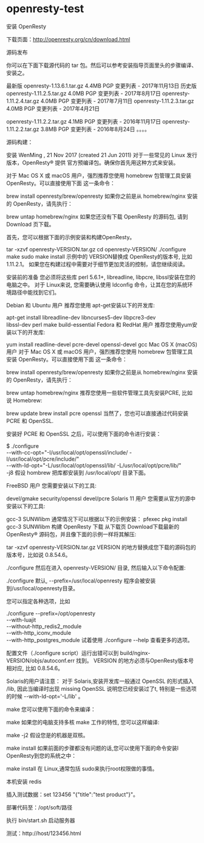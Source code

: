 # openresty-test

安装 OpenResty

下载页面：http://openresty.org/cn/download.html

源码发布

你可以在下面下载源代码的 tar 包。然后可以参考安装指导页面里头的步骤编译、安装之。

最新版
openresty-1.13.6.1.tar.gz   4.4MB   PGP   变更列表 - 2017年11月13日
历史版
openresty-1.11.2.5.tar.gz   4.0MB   PGP   变更列表 - 2017年8月17日
openresty-1.11.2.4.tar.gz   4.0MB   PGP   变更列表 - 2017年7月11日
openresty-1.11.2.3.tar.gz   4.0MB   PGP   变更列表 - 2017年4月21日

openresty-1.11.2.2.tar.gz   4.1MB   PGP   变更列表 - 2016年11月17日
openresty-1.11.2.2.tar.gz   3.8MB   PGP   变更列表 - 2016年8月24日
。。。。

源码构建：

安装
WenMing , 21 Nov 2017 (created 21 Jun 2011)
对于一些常见的 Linux 发行版本，OpenResty® 提供 官方预编译包。确保你首先用这种方式来安装。

对于 Mac OS X 或 macOS 用户，强烈推荐您使用 homebrew 包管理工具安装 OpenResty。可以直接使用下面 这一条命令：

brew install openresty/brew/openresty
如果你之前是从 homebrew/nginx 安装的 OpenResty，请先执行：

brew untap homebrew/nginx
如果您还没有下载 OpenResty 的源码包, 请到 Download 页下载。

首先，您可以根据下面的示例安装和构建OpenResty。

tar -xzvf openresty-VERSION.tar.gz
cd openresty-VERSION/
./configure
make
sudo make install
示例中的 VERSION替换成 OpenResty的版本号, 比如 1.11.2.1。 如果您在构建过程中需要对于细节更加灵活的控制，请您继续阅读。

安装前的准备
您必须将这些库 perl 5.6.1+, libreadline, libpcre, libssl安装在您的电脑之中。 对于 Linux来说, 您需要确认使用 ldconfig 命令，让其在您的系统环境路径中能找到它们。

Debian 和 Ubuntu 用户
推荐您使用 apt-get安装以下的开发库:

apt-get install libreadline-dev libncurses5-dev libpcre3-dev \
    libssl-dev perl make build-essential
Fedora 和 RedHat 用户
推荐您使用yum安装以下的开发库:

yum install readline-devel pcre-devel openssl-devel gcc
Mac OS X (macOS) 用户
对于 Mac OS X 或 macOS 用户，强烈推荐您使用 homebrew 包管理工具安装 OpenResty。可以直接使用下面 这一条命令：

brew install openresty/brew/openresty
如果你之前是从 homebrew/nginx 安装的 OpenResty，请先执行：

brew untap homebrew/nginx
推荐您使用一些软件管理工具先安装PCRE, 比如说 Homebrew:

brew update
brew install pcre openssl
当然了，您也可以直接通过代码安装 PCRE 和 OpenSSL.

安装好 PCRE 和 OpenSSL 之后，可以使用下面的命令进行安装：

$ ./configure \
   --with-cc-opt="-I/usr/local/opt/openssl/include/ -I/usr/local/opt/pcre/include/" \
   --with-ld-opt="-L/usr/local/opt/openssl/lib/ -L/usr/local/opt/pcre/lib/" \
   -j8
假设 hombrew 把库都安装到 /usr/local/opt/ 目录下面。

FreeBSD 用户
您需要安装以下的工具:

devel/gmake
security/openssl
devel/pcre
Solaris 11 用户
您需要从官方的源中安装以下的工具:

gcc-3
SUNWlibm 通常情况下可以根据以下的示例安装：
pfexec pkg install gcc-3 SUNWlibm
构建 OpenResty
下载
从下载页 Download下载最新的 OpenResty® 源码包，并且像下面的示例一样将其解压:

tar -xzvf openresty-VERSION.tar.gz
VERSION 的地方替换成您下载的源码包的版本号，比如说 0.8.54.6。

./configure
然后在进入 openresty-VERSION/ 目录, 然后输入以下命令配置:

./configure
默认, --prefix=/usr/local/openresty 程序会被安装到/usr/local/openresty目录。

您可以指定各种选项，比如

./configure --prefix=/opt/openresty \
            --with-luajit \
            --without-http_redis2_module \
            --with-http_iconv_module \
            --with-http_postgres_module
试着使用 ./configure --help 查看更多的选项。

配置文件（./configure script）运行出错可以到 build/nginx-VERSION/objs/autoconf.err 找到。 VERSION 的地方必须与OpenResty版本号相对应, 比如 0.8.54.6。

Solaris的用户请注意：
对于 Solaris,安装开发库一般通过 OpenSSL 的形式插入 /lib, 因此当编译时出现 missing OpenSSL 说明您已经安装过了t, 特别是一些选项的时候 --with-ld-opt='-L/lib' 。

make
您可以使用下面的命令来编译：

make
如果您的电脑支持多核 make 工作的特性, 您可以这样编译:

make -j2
假设您是的机器是双核。

make install
如果前面的步骤都没有问题的话,您可以使用下面的命令安装l OpenResty到您的系统之中：

make install
在 Linux,通常包括 sudo来执行root权限做的事情。



本机安装 redis

插入测试数据：set 123456 "{\"title\":\"test product\"}"。

部署代码至：/opt/soft/路径

执行 bin/start.sh 启动服务器

测试：http://host/123456.html

